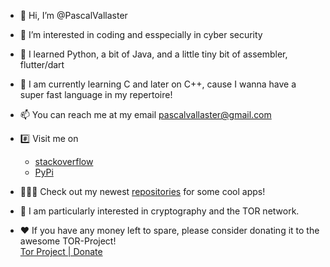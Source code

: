 - 👋 Hi, I’m @PascalVallaster
- 👀 I’m interested in coding and esspecially in cyber security
- 🌱 I learned Python, a bit of Java, and a little tiny bit of assembler, flutter/dart
- 🌱 I am currently learning C and later on C++, cause I wanna have a super fast language in my repertoire!
- 📫 You can reach me at my email <a href="mailto:pascalvallaster@gmail.com?subject=Issue/Bug/Message">pascalvallaster@gmail.com</a>
- #️⃣ Visit me on
    - <a href="https://stackoverflow.com/users/15889585/pascal-vallaster?tab=profile">stackoverflow</a>
    - <a href="https://pypi.org/user/PascalVallaster/">PyPi</a>
- 👨🏼‍💻 Check out my newest <a href="https://github.com/PascalVallaster?tab=repositories">repositories</a> for some cool apps!

- 👀 I am particularly interested in cryptography and the TOR network.
- ❤️ If you have any money left to spare, please consider donating it to the awesome TOR-Project!<br>
    <a href="https://donate.torproject.org/">Tor Project | Donate</a>
